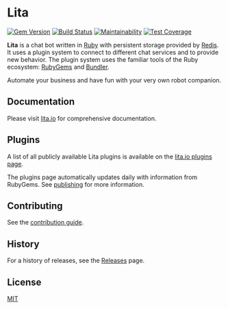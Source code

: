 # Lita

[![Gem Version](https://badge.fury.io/rb/lita.svg)](https://rubygems.org/gems/lita)
[![Build Status](https://travis-ci.org/litaio/lita.svg?branch=main)](https://travis-ci.org/litaio/lita)
[![Maintainability](https://api.codeclimate.com/v1/badges/cafd59be632e2c6db9e6/maintainability)](https://codeclimate.com/github/litaio/lita/maintainability)
[![Test Coverage](https://api.codeclimate.com/v1/badges/cafd59be632e2c6db9e6/test_coverage)](https://codeclimate.com/github/litaio/lita/test_coverage)

**Lita** is a chat bot written in [Ruby](https://www.ruby-lang.org/) with persistent storage provided by [Redis](https://redis.io/).
It uses a plugin system to connect to different chat services and to provide new behavior.
The plugin system uses the familiar tools of the Ruby ecosystem: [RubyGems](https://rubygems.org/) and [Bundler](https://bundler.io).

Automate your business and have fun with your very own robot companion.

## Documentation

Please visit [lita.io](https://www.lita.io/) for comprehensive documentation.

## Plugins

A list of all publicly available Lita plugins is available on the [lita.io plugins page](https://www.lita.io/plugins).

The plugins page automatically updates daily with information from RubyGems. See [publishing](https://docs.lita.io/plugin-authoring/#publishing) for more information.

## Contributing

See the [contribution guide](https://github.com/litaio/lita/blob/main/CONTRIBUTING.md).

## History

For a history of releases, see the [Releases](https://github.com/litaio/lita/releases) page.

## License

[MIT](https://opensource.org/licenses/MIT)
